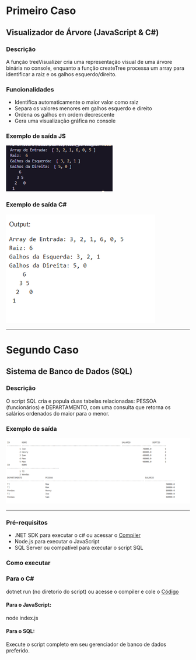 # Primeiro Caso

## Visualizador de Árvore (JavaScript & C#)

### Descrição
A função treeVisualizer cria uma representação visual de uma árvore binária no console, enquanto a função createTree processa um array para identificar a raiz e os galhos esquerdo/direito.

### Funcionalidades
- Identifica automaticamente o maior valor como raiz
- Separa os valores menores em galhos esquerdo e direito
- Ordena os galhos em ordem decrescente
- Gera uma visualização gráfica no console

### Exemplo de saída JS
![primeiro caso](./1.png)


### Exemplo de saída C#
![primeiro caso](./3.png)

*** 

# Segundo Caso

## Sistema de Banco de Dados (SQL)

### Descrição
O script SQL cria e popula duas tabelas relacionadas: PESSOA (funcionários) e DEPARTAMENTO, com uma consulta que retorna os salários ordenados do maior para o menor.

### Exemplo de saída
![primeiro caso](./2.png)

***

### Pré-requisitos
- .NET SDK para executar o c# ou acessar o <a href="https://onecompiler.com/csharp/">Compiler</a>
- Node.js para executar o JavaScript
- SQL Server ou compatível para executar o script SQL

### Como executar

### Para o C#
dotnet run (no diretorio do script) ou acesse o compiler e cole o <a href="./index.cs">Código</a>

#### Para o JavaScript:
node index.js

#### Para o SQL:
Execute o script completo em seu gerenciador de banco de dados preferido.
